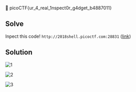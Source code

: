 :checkered_flag: picoCTF{ur_4_real_1nspect0r_g4dget_b4887011}

## Solve
Inpect this code! `http://2018shell.picoctf.com:28831` ([link](http://2018shell.picoctf.com:28831))

## Solution
![1](https://www.dropbox.com/s/772gyqt4qcil182/Inspect-Me-1.png?raw=1)

![2](https://www.dropbox.com/s/q7elsw3yb0i1ein/Inspect-Me-2.png?raw=1)

![3](https://www.dropbox.com/s/vki6qi1koy3f8q8/Inspect-Me-3.png?raw=1)
